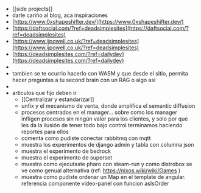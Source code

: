 - [[side projects]]
- darle cariño al blog, aca inspiraciones
- [https://www.0xshapeshifter.dev/](https://www.0xshapeshifter.dev/)
- [https://daftsocial.com/?ref=deadsimplesites](https://daftsocial.com/?ref=deadsimplesites)
- [https://www.ijpowell.co.uk/?ref=deadsimplesites](https://www.ijpowell.co.uk/?ref=deadsimplesites)
- [https://deadsimplesites.com/?ref=dailydev](https://deadsimplesites.com/?ref=dailydev)
-
- tambien se te ocurrio hacerlo con WASM y que desde el sitio, permita hacer preguntas a tu second brain con un RAG o algo asi
-
- articulos que fijo deben ir
	- [[Centralizar y estandarizar]]
	- unfix y el mecanismo de venta, donde amplifica el semantic diffusion
	- procesos centrados en el manager... sobre como los manager infligen procesos sin ningún valor para los clientes, y solo por que les da la ilusión de tener todo bajo control terminamos haciendo reportes para ellos
	- comenta como pudiste conectar rabbitmq con mqtt
	- muestra los experimentos de django admin y tabla con columna json
	- muestra el experimento de bedrock
	- muestra el experimento de superset
	- muestra como ejecutaste pharo con steam-run y como distrobox se ve como genual alternativa (ref: https://nixos.wiki/wiki/Games )
	- muestra como pudiste ordenar un Map en el template de angular. referencia componente video-panel con funcion asIsOrder